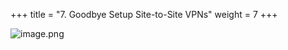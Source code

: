 +++
title = "7. Goodbye Setup Site-to-Site VPNs"
weight = 7
+++


![image.png](/images/008-viii-clean-it-up/39-873006-image.png)


